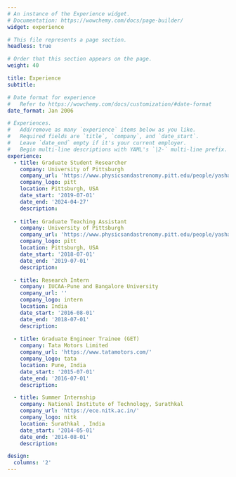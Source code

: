 ```yaml
---
# An instance of the Experience widget.
# Documentation: https://wowchemy.com/docs/page-builder/
widget: experience

# This file represents a page section.
headless: true

# Order that this section appears on the page.
weight: 40

title: Experience
subtitle:

# Date format for experience
#   Refer to https://wowchemy.com/docs/customization/#date-format
date_format: Jan 2006

# Experiences.
#   Add/remove as many `experience` items below as you like.
#   Required fields are `title`, `company`, and `date_start`.
#   Leave `date_end` empty if it's your current employer.
#   Begin multi-line descriptions with YAML's `|2-` multi-line prefix.
experience:
  - title: Graduate Student Researcher 
    company: University of Pittsburgh 
    company_url: 'https://www.physicsandastronomy.pitt.edu/people/yasha-kaushal'
    company_logo: pitt
    location: Pittsburgh, USA
    date_start: '2019-07-01'
    date_end: '2024-04-27'
    description: 
        
  - title: Graduate Teaching Assistant
    company: University of Pittsburgh 
    company_url: 'https://www.physicsandastronomy.pitt.edu/people/yasha-kaushal'
    company_logo: pitt
    location: Pittsburgh, USA
    date_start: '2018-07-01'
    date_end: '2019-07-01'
    description: 

  - title: Research Intern
    company: IUCAA-Pune and Bangalore University
    company_url: ''
    company_logo: intern
    location: India
    date_start: '2016-08-01'
    date_end: '2018-07-01'
    description: 
        
  - title: Graduate Engineer Trainee (GET)
    company: Tata Motors Limited
    company_url: 'https://www.tatamotors.com/'
    company_logo: tata
    location: Pune, India
    date_start: '2015-07-01'
    date_end: '2016-07-01'
    description: 

  - title: Summer Internship 
    company: National Institute of Technology, Surathkal 
    company_url: 'https://ece.nitk.ac.in/'
    company_logo: nitk
    location: Surathkal , India
    date_start: '2014-05-01'
    date_end: '2014-08-01'
    description:

design:
  columns: '2'
---
```


